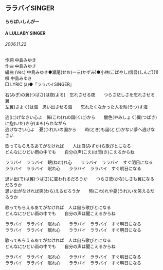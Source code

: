 ## ララバイSINGER
#### ららばいしんがー
#### A LULLABY SINGER
###### 2006.11.22


作詞     中島みゆき　　　　　   
作曲      中島みゆき  　　　   
編曲 (Ver.) 中島みゆき●瀬尾(せお)一三(かずみ)●小林(こばやし)信吾(しんご)(1)　　　　　　
唄     中島みゆき      
□ LYRIC (a)●『ララバイSINGER』   
   
右(みぎ)の翼(つばさ)は夜(よる)　忘れさせる夜　　つらさ悲しさを忘れさせる翼   
左翼(さよく)は海　思い出させる海　　忘れたくなかった人を映(うつ)す海   
   
逃(に)げなさい心よ　怖(こわ)れの国(くに)から　　闇色(やみしょく)翼(つばさ)に抱(いだ)き守(まも)られながら   
逃げなさい心よ　憂(うれ)いの国から　　時(とき)も届(とど)かない夢へ逃げなさい   
   
歌ってもらえるあてがなければ　　人は自(みずか)ら歌びとになる   
どんなにひどい雨の中でも　　自分の声(こえ)は聞(き)こえるからね   
   
ララバイ　ララバイ　眠(ねむ)れ心　　ララバイ　ララバイ　すぐ明日になる   
ララバイ　ララバイ　眠れ心　　ララバイ　ララバイ　すぐ明日になる   
   
   
思い出(で)は翼(つばさ)に変われるだろうか　　つらさ悲(かな)しさも翼になるだろうか   
思い出がなければ笑(わら)えるだろうか　　怖(こわ)れや憂(うれ)いを笑えるだろうか   
   
歌ってもらえるあてがなければ　人は自ら歌びとになる   
どんなにひどい雨の中でも　　自分の声は聞こえるからね   
   
ララバイ　ララバイ　眠れ心　　ララバイ　ララバイ　すぐ明日になる   
ララバイ　ララバイ　眠れ心　　ララバイ　ララバイ　すぐ明日になる   
   
   
歌ってもらえるあてがなければ　人は自ら歌びとになる   
どんなにひどい雨の中でも　　自分の声は聞こえるからね   
   
ララバイ　ララバイ　眠れ心　　ララバイ　ララバイ　すぐ明日になる   
ララバイ　ララバイ　眠れ心　　ララバイ　ララバイ　すぐ明日になる   